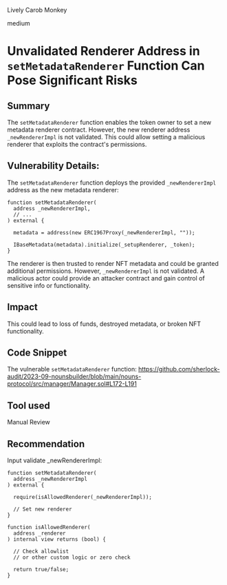 Lively Carob Monkey

medium

# Unvalidated Renderer Address in `setMetadataRenderer` Function Can Pose Significant Risks

## Summary
The `setMetadataRenderer` function enables the token owner to set a new metadata renderer contract. However, the new renderer address` _newRendererImpl` is not validated. This could allow setting a malicious renderer that exploits the contract's permissions.

## Vulnerability Details:
The `setMetadataRenderer` function deploys the provided `_newRendererImpl` address as the new metadata renderer:
```solidity
function setMetadataRenderer(
  address _newRendererImpl,
  // ...
) external {

  metadata = address(new ERC1967Proxy(_newRendererImpl, ""));
  
  IBaseMetadata(metadata).initialize(_setupRenderer, _token);
}
```
The renderer is then trusted to render NFT metadata and could be granted additional permissions. However, `_newRendererImpl` is not validated. A malicious actor could provide an attacker contract and gain control of sensitive info or functionality.

## Impact
This could lead to loss of funds, destroyed metadata, or broken NFT functionality.

## Code Snippet
The vulnerable `setMetadataRenderer` function:
https://github.com/sherlock-audit/2023-09-nounsbuilder/blob/main/nouns-protocol/src/manager/Manager.sol#L172-L191


## Tool used

Manual Review

## Recommendation
Input validate _newRendererImpl:
```solidity
function setMetadataRenderer(
  address _newRendererImpl 
) external {

  require(isAllowedRenderer(_newRendererImpl));
  
  // Set new renderer
}

function isAllowedRenderer(
  address _renderer  
) internal view returns (bool) {

  // Check allowlist
  // or other custom logic or zero check

  return true/false; 
}
```



